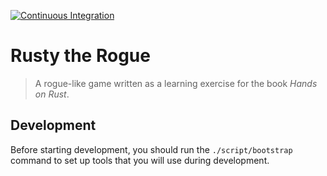 [![Continuous Integration](https://github.com/docwhat/rusty-the-rogue/actions/workflows/cargo-checkmate.yaml/badge.svg)](https://github.com/docwhat/rusty-the-rogue/actions/workflows/cargo-checkmate.yaml)

# Rusty the Rogue

> A rogue-like game written as a learning exercise for the book _Hands on Rust_.

## Development

Before starting development, you should run the `./script/bootstrap` command to set up tools that you will use during development.

